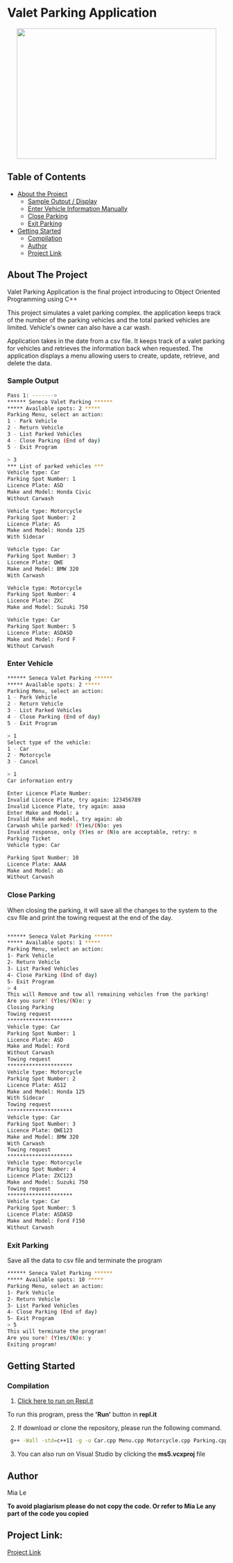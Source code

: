 # Valet Parking Application

<p align="center">
  <img width="460" height="300" src="https://github.com/tknle/Valet-Parking-Program/blob/main/car-parking.jfif">
</p>

## Table of Contents

* [About the Project](#about-the-project)
  * [Sample Output / Display ](#sample-output)
  * [Enter Vehicle Information Manually](#enter-vehicle)
  * [Close Parking](#close-parking)
  * [Exit Parking](#exit-parking)
* [Getting Started](#getting-started)
  * [Compilation](#compilation)
  * [Author](#author)
  * [Project Link](#project-link)

## About The Project

Valet Parking Application is the final project introducing to Object Oriented Programming using C++

This project simulates a  valet parking complex. the application keeps track of the number of the parking vehicles and the total parked vehicles are limited. Vehicle's owner can also have a car wash. 

Application takes in the date from a csv file. It keeps track of a valet parking for vehicles and retrieves the information back when requested. The application displays a menu allowing users to create, update, retrieve, and delete the data.

### Sample Output

```sh
Pass 1: ------->
****** Seneca Valet Parking ******
***** Available spots: 2 *****
Parking Menu, select an action:
1 - Park Vehicle
2 - Return Vehicle
3 - List Parked Vehicles
4 - Close Parking (End of day)
5 - Exit Program

> 3
*** List of parked vehicles ***
Vehicle type: Car
Parking Spot Number: 1
Licence Plate: ASD
Make and Model: Honda Civic
Without Carwash

Vehicle type: Motorcycle
Parking Spot Number: 2
Licence Plate: AS
Make and Model: Honda 125
With Sidecar

Vehicle type: Car
Parking Spot Number: 3
Licence Plate: QWE
Make and Model: BMW 320
With Carwash

Vehicle type: Motorcycle
Parking Spot Number: 4
Licence Plate: ZXC
Make and Model: Suzuki 750

Vehicle type: Car
Parking Spot Number: 5
Licence Plate: ASDASD
Make and Model: Ford F
Without Carwash

```

### Enter Vehicle

```sh
****** Seneca Valet Parking ******
***** Available spots: 2 *****
Parking Menu, select an action:
1 - Park Vehicle
2 - Return Vehicle
3 - List Parked Vehicles
4 - Close Parking (End of day)
5 - Exit Program

> 1
Select type of the vehicle:
1 - Car
2 - Motorcycle
3 - Cancel

> 1
Car information entry

Enter Licence Plate Number:
Invalid Licence Plate, try again: 123456789
Invalid Licence Plate, try again: aaaa
Enter Make and Model: a
Invalid Make and model, try again: ab
Carwash while parked? (Y)es/(N)o: yes
Invalid response, only (Y)es or (N)o are acceptable, retry: n
Parking Ticket
Vehicle type: Car

Parking Spot Number: 10
Licence Plate: AAAA
Make and Model: ab
Without Carwash
```


### Close Parking
When closing the parking, it will save all the changes to the system to the csv file and print the towing request at the end of the day.

``` sh

****** Seneca Valet Parking ******
***** Available spots: 1 *****
Parking Menu, select an action:
1- Park Vehicle
2- Return Vehicle
3- List Parked Vehicles
4- Close Parking (End of day)
5- Exit Program
> 4
This will Remove and tow all remaining vehicles from the parking!
Are you sure? (Y)es/(N)o: y
Closing Parking
Towing request
*********************
Vehicle type: Car
Parking Spot Number: 1
Licence Plate: ASD
Make and Model: Ford
Without Carwash
Towing request
*********************
Vehicle type: Motorcycle
Parking Spot Number: 2
Licence Plate: AS12
Make and Model: Honda 125
With Sidecar
Towing request
*********************
Vehicle type: Car
Parking Spot Number: 3
Licence Plate: QWE123
Make and Model: BMW 320
With Carwash
Towing request
*********************
Vehicle type: Motorcycle
Parking Spot Number: 4
Licence Plate: ZXC123
Make and Model: Suzuki 750
Towing request
*********************
Vehicle type: Car
Parking Spot Number: 5
Licence Plate: ASDASD
Make and Model: Ford F150
Without Carwash
```

### Exit Parking
Save all the data to csv file and terminate the program

```sh
****** Seneca Valet Parking ******
***** Available spots: 10 *****
Parking Menu, select an action:
1- Park Vehicle
2- Return Vehicle
3- List Parked Vehicles
4- Close Parking (End of day)
5- Exit Program
> 5
This will terminate the program!
Are you sure? (Y)es/(N)o: y
Exiting program!

```


## Getting Started


### Compilation

1. [Click here to run on Repl.it](https://repl.it/@tknle/Valet-Parking-Application#main.cpp)

To run this program, press the **'Run'** button in **repl.it**

2. If download or clone the repository, please run the following command.
```sh
 g++ -Wall -std=c++11 -g -o Car.cpp Menu.cpp Motorcycle.cpp Parking.cpp ParkingAppTester.cpp ReadWritable.cpp Utils.cpp Vehicle.cpp
```

3. You can also run on Visual Studio by clicking the **ms5.vcxproj** file

## Author

Mia Le

**To avoid plagiarism please do not copy the code. Or refer to Mia Le any part of the code you copied**

## Project Link: 

[Project Link](https://github.com/tknle/Valet-Parking-Application)
